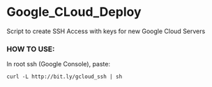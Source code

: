 # Google_CLoud_Deploy

Script to create SSH Access with keys for new Google Cloud Servers

### HOW TO USE:

In root ssh (Google Console), paste:

`curl -L http://bit.ly/gcloud_ssh | sh`
